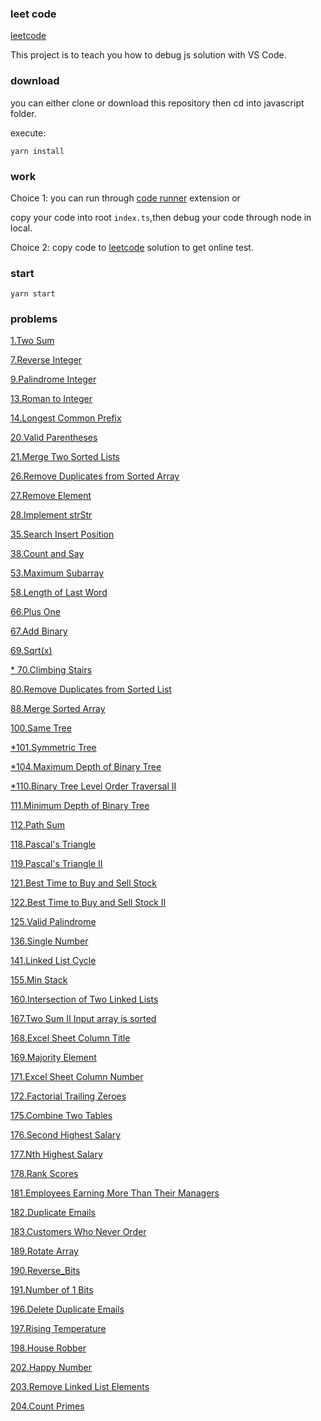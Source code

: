 ### leet code

[leetcode](https://leetcode.com/problems)

This project is to teach you how to debug js solution with VS Code.

### download

you can either clone or download this repository then cd into javascript folder.

execute:

```
yarn install
```

### work

Choice 1: you can run through [code runner](https://marketplace.visualstudio.com/items?itemName=formulahendry.code-runner) extension or

copy your code into root `index.ts`,then debug your code through node in local.

Choice 2: copy code to [leetcode](https://leetcode.com/problems) solution to get online test.

### start

```
yarn start
```

### problems

[1.Two Sum](https://github.com/Damon-Salvatore/leetcode/tree/master/problems/1)

[7.Reverse Integer](https://github.com/Damon-Salvatore/leetcode/tree/master/problems/7/reverseInteger.js)

[9.Palindrome Integer](https://github.com/Damon-Salvatore/leetcode/tree/master/problems/9/Reverse_Integer.js)

[13.Roman to Integer](https://github.com/Damon-Salvatore/leetcode/tree/master/problems/13/roman_to_interger.js)

[14.Longest Common Prefix](https://github.com/Damon-Salvatore/leetcode/tree/master/problems/14/longest_common_prefix.js)

[20.Valid Parentheses](https://github.com/Damon-Salvatore/leetcode/tree/master/problems/20//valid_parenthese.js)

[21.Merge Two Sorted Lists](https://github.com/Damon-Salvatore/leetcode/tree/master/problems/21/Merge_Two_Sorted_List.js)

[26.Remove Duplicates from Sorted Array](https://github.com/Damon-Salvatore/leetcode/tree/master/problems/26/Remove_Duplicates_from_Sorted_Array.js)

[27.Remove Element](https://github.com/Damon-Salvatore/leetcode/tree/master/problems/27)

[28.Implement strStr](https://github.com/Damon-Salvatore/leetcode/blob/js/problems/28/Implement_strStr.js)

[35.Search Insert Position](https://github.com/Damon-Salvatore/leetcode/blob/js/problems/35/Search_Insert_Position.js)

[38.Count and Say](https://github.com/Damon-Salvatore/leetcode/blob/js/problems/38/Count_and_Say.js)

[53.Maximum Subarray](https://github.com/Damon-Salvatore/leetcode/blob/js/problems/53/Maximum_Subarray.js)

[58.Length of Last Word](https://github.com/Damon-Salvatore/leetcode/blob/js/problems/58/Length_of_Last_Word.js)

[66.Plus One](https://github.com/Damon-Salvatore/leetcode/blob/js/problems/66/Plus_One.js)

[67.Add Binary](https://github.com/Damon-Salvatore/leetcode/blob/js/problems/67/Add_Binary.js)

[69.Sqrt(x)](<https://github.com/Damon-Salvatore/leetcode/blob/js/problems/69/Sqrt(x).js>)

[\* 70.Climbing Stairs](https://github.com/Damon-Salvatore/leetcode/blob/js/problems/70/Climbing_Stairs.js)

[80.Remove Duplicates from Sorted List](https://github.com/Damon-Salvatore/leetcode/blob/js/problems/80/Remove_Duplicates_from_Sorted_List.js)

[88.Merge Sorted Array](https://github.com/Damon-Salvatore/leetcode/blob/js/problems/88/Merge_Sorted_Array.js)

[100.Same Tree](https://github.com/Damon-Salvatore/leetcode/blob/js/problems/100/Same_Tree.js)

[\*101.Symmetric Tree](https://github.com/Damon-Salvatore/leetcode/blob/js/problems/101/Symmetric_Tree.js)

[\*104.Maximum Depth of Binary Tree](https://github.com/Damon-Salvatore/leetcode/blob/js/problems/104/Maximum_Depth_of_Binary_Tree.js)

[\*110.Binary Tree Level Order Traversal II](https://github.com/Damon-Salvatore/leetcode/blob/js/problems/110/Binary_Tree_Level_Order_Traversal_II.js)

[111.Minimum Depth of Binary Tree](https://github.com/Damon-Salvatore/leetcode/blob/js/problems/111/Minimum_Depth_of_Binary_Tree.js)

[112.Path Sum](https://github.com/Damon-Salvatore/leetcode/blob/js/problems/112/Path_Sum.js)

[118.Pascal's Triangle](https://github.com/Damon-Salvatore/leetcode/blob/js/problems/118/Pascal's_Triangle.js)

[119.Pascal's Triangle II](https://github.com/Damon-Salvatore/leetcode/blob/js/problems/119/Pascal's_Triangle_II.js)

[121.Best Time to Buy and Sell Stock](https://github.com/Damon-Salvatore/leetcode/tree/js/problems/121)

[122.Best Time to Buy and Sell Stock II](https://github.com/Damon-Salvatore/leetcode/blob/js/problems/122/Best_Time_to_Buy_and_Sell_Stock_II.js)

[125.Valid Palindrome](https://github.com/Damon-Salvatore/leetcode/blob/js/problems/125/Valid_Palindrome.js)

[136.Single Number](https://github.com/Damon-Salvatore/leetcode/tree/js/problems/136)

[141.Linked List Cycle](https://github.com/Damon-Salvatore/leetcode/tree/js/problems/141)

[155.Min Stack](https://github.com/Damon-Salvatore/leetcode/blob/js/problems/155/Min_Stack.js)

[160.Intersection of Two Linked Lists](https://github.com/Damon-Salvatore/leetcode/tree/js/problems/160/readme.md)

[167.Two Sum II Input array is sorted](https://github.com/Damon-Salvatore/leetcode/tree/js/problems/167/readme.md)

[168.Excel Sheet Column Title](https://github.com/Damon-Salvatore/leetcode/blob/js/problems/168/Excel_Sheet_Column_Title.js)

[169.Majority Element](https://github.com/Damon-Salvatore/leetcode/tree/js/problems/169/readme.md)

[171.Excel Sheet Column Number](https://github.com/Damon-Salvatore/leetcode/blob/js/problems/171/Excel_Sheet_Column_Number.js)

[172.Factorial Trailing Zeroes](https://github.com/Damon-Salvatore/leetcode/blob/js/problems/172/Factorial_Trailing_Zeroes.js)

[175.Combine Two Tables](https://github.com/Damon-Salvatore/leetcode/blob/js/problems/175/Combine_Two_Tables.sql)

[176.Second Highest Salary](https://github.com/Damon-Salvatore/leetcode/blob/js/problems/176/Second_Highest_Salary.sql)

[177.Nth Highest Salary](https://github.com/Damon-Salvatore/leetcode/blob/js/problems/177/Nth_Highest_Salary.sql)

[178.Rank Scores](https://github.com/Damon-Salvatore/leetcode/blob/js/problems/178/Rank_Scores.sql)

[181.Employees Earning More Than Their Managers](https://github.com/Damon-Salvatore/leetcode/tree/js/problems/181)

[182.Duplicate Emails](https://github.com/Damon-Salvatore/leetcode/tree/js/problems/182)

[183.Customers Who Never Order](https://github.com/Damon-Salvatore/leetcode/blob/js/problems/183/Customers_Who_Never_Order.sql)

[189.Rotate Array](https://github.com/Damon-Salvatore/leetcode/tree/js/problems/189/readme.md)

[190.Reverse_Bits](https://github.com/Damon-Salvatore/leetcode/blob/js/problems/190/Reverse_Bits.js)

[191.Number of 1 Bits](https://github.com/Damon-Salvatore/leetcode/blob/js/problems/191/Number_of_1_Bits.js)

[196.Delete Duplicate Emails](https://github.com/Damon-Salvatore/leetcode/blob/js/problems/196/Delete_Duplicate_Emails.sql)

[197.Rising Temperature](https://github.com/Damon-Salvatore/leetcode/blob/js/problems/197/Rising_Temperature.js)

[198.House Robber]()

[202.Happy Number]()

[203.Remove Linked List Elements]()

[204.Count Primes]()
